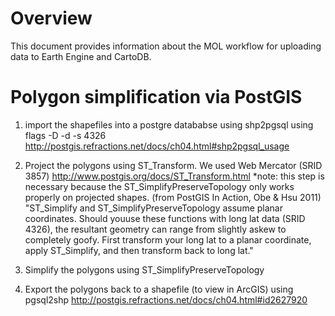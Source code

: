 # Overview

This document provides information about the MOL workflow for uploading data to Earth Engine and CartoDB.

# Polygon simplification via PostGIS

1) import the shapefiles into a postgre datababse using shp2pgsql using flags -D -d -s 4326
http://postgis.refractions.net/docs/ch04.html#shp2pgsql_usage

2) Project the polygons using ST_Transform. We used Web Mercator (SRID 3857)
http://www.postgis.org/docs/ST_Transform.html
*note: this step is necessary because the ST_SimplifyPreserveTopology only works properly on projected shapes.
(from PostGIS In Action, Obe & Hsu 2011)
"ST_Simplify and ST_SimplifyPreserveTopology assume planar coordinates. Should youuse these functions with long lat data (SRID 4326), the resultant geometry can range from slightly askew to completely goofy. First transform your long lat to a planar coordinate, apply ST_Simplify, and then transform back to long lat."

3) Simplify the polygons using ST_SimplifyPreserveTopology

4) Export the polygons back to a shapefile (to view in ArcGIS) using pgsql2shp
http://postgis.refractions.net/docs/ch04.html#id2627920